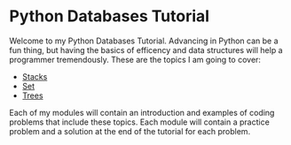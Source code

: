 # Python Databases Tutorial

Welcome to my Python Databases Tutorial. Advancing in Python can be a fun thing, but having the basics of efficency and data structures will help a programmer tremendously. These are the topics I am going to cover:

* [Stacks](https://github.com/astoncook/tutorial/blob/master/1-topic.mdd)
* [Set](https://github.com/astoncook/tutorial/blob/master/2-topic.md)
* [Trees](https://github.com/astoncook/tutorial/blob/master/3-topic.md)

Each of my modules will contain an introduction and examples of coding problems that include these topics. Each module will contain a practice problem and a solution at the end of the tutorial for each problem.